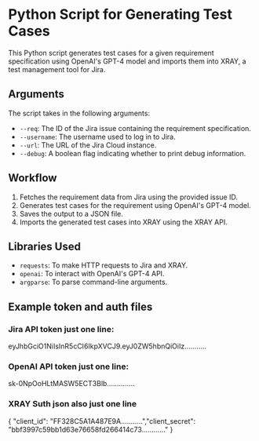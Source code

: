 # Python Script for Generating Test Cases

This Python script generates test cases for a given requirement specification using OpenAI's GPT-4 model and imports them into XRAY, a test management tool for Jira.

## Arguments

The script takes in the following arguments:

- `--req`: The ID of the Jira issue containing the requirement specification.
- `--username`: The username used to log in to Jira.
- `--url`: The URL of the Jira Cloud instance.
- `--debug`: A boolean flag indicating whether to print debug information.

## Workflow

1. Fetches the requirement data from Jira using the provided issue ID.
2. Generates test cases for the requirement using OpenAI's GPT-4 model.
3. Saves the output to a JSON file.
4. Imports the generated test cases into XRAY using the XRAY API.

## Libraries Used

- `requests`: To make HTTP requests to Jira and XRAY.
- `openai`: To interact with OpenAI's GPT-4 API.
- `argparse`: To parse command-line arguments.

## Example token and auth files

### Jira API token just one line:
eyJhbGciO1NiIsInR5cCI6IkpXVCJ9.eyJ0ZW5hbnQiOiIz...........

### OpenAI API token just one line:
sk-0NpOoHLtMASW5ECT3Blb..............

### XRAY Suth json also just one line
{ "client_id": "FF328C5A1A487E9A...........","client_secret": "bbf3997c59bb1d63e76658fd266414c73............" }
